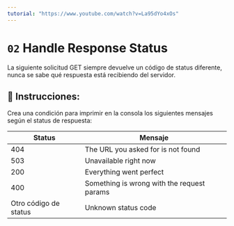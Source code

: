 ```yaml
---
tutorial: "https://www.youtube.com/watch?v=La95dYo4xOs"
---
```


# `02` Handle Response Status

La siguiente solicitud GET siempre devuelve un código de status diferente, nunca se sabe qué respuesta está recibiendo del servidor.

## 📝 Instrucciones:

Crea una condición para imprimir en la consola los siguientes mensajes según el status de respuesta:

| Status    | Mensaje   |
| -----     | -----     |
| 404       | The URL you asked for is not found |
| 503       | Unavailable right now |
| 200       | Everything went perfect |
| 400       | Something is wrong with the request params |
| Otro código de status | Unknown status code |